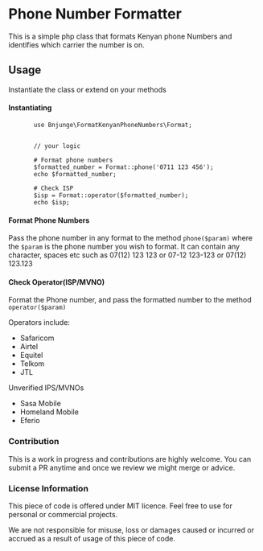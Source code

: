 # Phone Number Formatter
This is a simple php class that formats Kenyan phone Numbers and identifies which carrier the number is on.

## Usage
Instantiate the class or extend on your methods
#### Instantiating
 ```<?php
        use Bnjunge\FormatKenyanPhoneNumbers\Format;


        // your logic

        # Format phone numbers
        $formatted_number = Format::phone('0711 123 456');
        echo $formatted_number;

        # Check ISP
        $isp = Format::operator($formatted_number);
        echo $isp;
```

#### Format Phone Numbers
Pass the phone number in any format to the method ```phone($param)``` where the ```$param``` is the phone number you wish to format. It can contain any character, spaces etc such as 07(12) 123 123 or 07-12 123-123 or 07(12) 123.123

#### Check Operator(ISP/MVNO)
Format the Phone number, and pass the formatted number to the method ```operator($param)```

Operators include:
- Safaricom
- Airtel
- Equitel
- Telkom
- JTL

Unverified IPS/MVNOs
- Sasa Mobile
- Homeland Mobile
- Eferio

### Contribution
This is a work in progress and contributions are highly welcome. You can submit a PR anytime and once we review we might merge or advice.

### License Information
This piece of code is offered under MIT licence. Feel free to use for personal or commercial projects.

We are not responsible for misuse, loss or damages caused or incurred or accrued as a result of usage of this piece of code.
